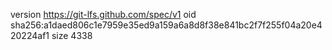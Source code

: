 version https://git-lfs.github.com/spec/v1
oid sha256:a1daed806c1e7959e35ed9a159a6a8d8f38e841bc2f7f255f04a20e420224af1
size 4338
